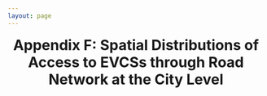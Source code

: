 ```yaml
---
layout: page
---
```

# Appendix F: Spatial Distributions of Access to EVCSs through Road Network at the City Level

<LeafletMap :mainScript :center="mapCenter" :zoom="mapZoom" ref="map" />


<script setup>
    import LeafletMap from '@/components/LeafletMap.vue';
    import { ref } from 'vue';

    import { initGeoJsonLayer } from "@/layers/geojsonlayer.js";
    import { initSelectAndButtonControl } from '@/layers/controls/selectAndButton.js'; // 引入自定义控件

    import { data } from '@/loader/F.data.js';


    const colorsets = [
        ['#f7fbff','#deebf7','#c6dbef','#9ecae1','#6baed6','#4292c6','#2171b5','#08519c','#08306b'], // blue
        ['#ffffd9','#edf8b1','#c7e9b4','#7fcdbb','#41b6c4','#1d91c0','#225ea8','#253494','#081d58'], // blue-green
        ['#ffffe5','#f7fcb9','#d9f0a3','#addd8e','#78c679','#41ab5d','#238443','#006837','#004529'], // green
        ['#f7f4f9','#e7e1ef','#d4b9da','#c994c7','#df65b0','#e7298a','#ce1256','#980043','#67001f'], // red
        ['#fcfbfd','#efedf5','#dadaeb','#bcbddc','#9e9ac8','#807dba','#6a51a3','#54278f','#3f007d'], // purple
        ['#fff5eb','#fee6ce','#fdd0a2','#fdae6b','#fd8d3c','#f16913','#d94801','#a63603','#7f2704'], // orange
        ['#fff7f3','#fde0dd','#fcc5c0','#fa9fb5','#f768a1','#dd3497','#ae017e','#7a0177','#49006a'], // pink
    ];

    const mapCenter = ref([50, 10]);
    const mapZoom = ref(4);

    function mainScript(L, mapInstance, layerControl) {

        initGeoJsonLayer();
        initSelectAndButtonControl();

        const F_geoJsonLayer = L.geoJsonLayer('density_1500buffer-city');

        const colors = colorsets[5];
        F_geoJsonLayer.setColors(colors);

        layerControl.addOverlay(F_geoJsonLayer, 'Appendix F');
        F_geoJsonLayer.clear();

        F_geoJsonLayer.addTo(mapInstance);


        const {cn, us, eu} = data;
        F_geoJsonLayer.appendData(us,(d) => parseFloat(d.properties["density_1500buffer-city"]));
        F_geoJsonLayer.appendData(eu,(d) => parseFloat(d.properties["density_1500buffer-city"]));
        F_geoJsonLayer.appendData(cn,(d) => parseFloat(d.properties["density_1500buffer-city"]));

        F_geoJsonLayer.setColumn('density_1500buffer-city', colors);

        F_geoJsonLayer.update();

        const columns = F_geoJsonLayer.getColumns();

        const selectAndButtonControl = L.control.selectAndButton({
            columns: columns,
            buttonName: 'Show',
            info: 'Select a column to show',
            onButtonClick: function (selectedColumn) {
                const index = columns.indexOf(selectedColumn);
                F_geoJsonLayer.setColumn(selectedColumn, colors);
            }
        });

        selectAndButtonControl.addTo(mapInstance);

        return F_geoJsonLayer;
    }



</script>

<style scoped>
    h1 {
        font-size: 2em;
        text-align: center;
        margin: 0.67em 0;
        color: var(--vp-c-brand-1);
    }
</style>